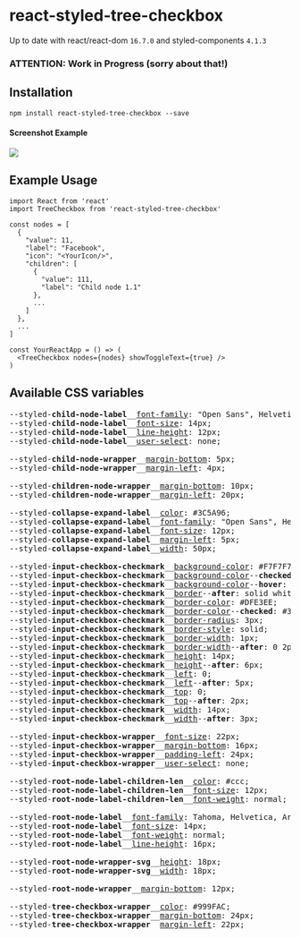react-styled-tree-checkbox
============

Up to date with react/react-dom `16.7.0` and styled-components `4.1.3`

### ATTENTION: Work in Progress (sorry about that!)

## Installation

`npm install react-styled-tree-checkbox --save`

#### Screenshot Example
![](https://i.ibb.co/hyMgSJ4/Screen-Shot-2018-12-22-at-19-17-03.png)

## Example Usage

    import React from 'react'
    import TreeCheckbox from 'react-styled-tree-checkbox'

    const nodes = [
      {
        "value": 11,
        "label": "Facebook",
        "icon": "<YourIcon/>",
        "children": [
          {
            "value": 111,
            "label": "Child node 1.1"
          },
          ...
        ]
      },
      ...
    ]

    const YourReactApp = () => (
      <TreeCheckbox nodes={nodes} showToggleText={true} />
    )

## Available CSS variables
<pre>
--styled-<b>child-node-label</b>__<a href="https://developer.mozilla.org/en-US/docs/Web/CSS/font-family">font-family</a>: "Open Sans", Helvetica, Arial, sans-serif;
--styled-<b>child-node-label</b>__<a href="https://developer.mozilla.org/en-US/docs/Web/CSS/font-size">font-size</a>: 14px;
--styled-<b>child-node-label</b>__<a href="https://developer.mozilla.org/en-US/docs/Web/CSS/line-height">line-height</a>: 12px;
--styled-<b>child-node-label</b>__<a href="https://developer.mozilla.org/en-US/docs/Web/CSS/user-select">user-select</a>: none;

--styled-<b>child-node-wrapper</b>__<a href="https://developer.mozilla.org/en-US/docs/Web/CSS/margin-bottom">margin-bottom</a>: 5px;
--styled-<b>child-node-wrapper</b>__<a href="https://developer.mozilla.org/en-US/docs/Web/CSS/margin-left">margin-left</a>: 4px;

--styled-<b>children-node-wrapper</b>__<a href="https://developer.mozilla.org/en-US/docs/Web/CSS/margin-bottom">margin-bottom</a>: 10px;
--styled-<b>children-node-wrapper</b>__<a href="https://developer.mozilla.org/en-US/docs/Web/CSS/margin-left">margin-left</a>: 20px;

--styled-<b>collapse-expand-label</b>__<a href="https://developer.mozilla.org/en-US/docs/Web/CSS/color">color</a>: #3C5A96;
--styled-<b>collapse-expand-label</b>__<a href="https://developer.mozilla.org/en-US/docs/Web/CSS/font-family">font-family</a>: "Open Sans", Helvetica, Arial, sans-serif;
--styled-<b>collapse-expand-label</b>__<a href="https://developer.mozilla.org/en-US/docs/Web/CSS/font-size">font-size</a>: 12px;
--styled-<b>collapse-expand-label</b>__<a href="https://developer.mozilla.org/en-US/docs/Web/CSS/margin-left">margin-left</a>: 5px;
--styled-<b>collapse-expand-label</b>__<a href="https://developer.mozilla.org/en-US/docs/Web/CSS/width">width</a>: 50px;

--styled-<b>input-checkbox-checkmark</b>__<a href="https://developer.mozilla.org/en-US/docs/Web/CSS/background-color">background-color</a>: #F7F7F7;
--styled-<b>input-checkbox-checkmark</b>__<a href="https://developer.mozilla.org/en-US/docs/Web/CSS/background-color">background-color</a>--<b>checked</b>: #8C9EC2;
--styled-<b>input-checkbox-checkmark</b>__<a href="https://developer.mozilla.org/en-US/docs/Web/CSS/background-color">background-color</a>--<b>hover</b>: #DFE3EE;
--styled-<b>input-checkbox-checkmark</b>__<a href="https://developer.mozilla.org/en-US/docs/Web/CSS/border">border</a>--<b>after</b>: solid white;
--styled-<b>input-checkbox-checkmark</b>__<a href="https://developer.mozilla.org/en-US/docs/Web/CSS/border-color">border-color</a>: #DFE3EE;
--styled-<b>input-checkbox-checkmark</b>__<a href="https://developer.mozilla.org/en-US/docs/Web/CSS/border-color">border-color</a>--<b>checked</b>: #3C5A96;
--styled-<b>input-checkbox-checkmark</b>__<a href="https://developer.mozilla.org/en-US/docs/Web/CSS/border-radius">border-radius</a>: 3px;
--styled-<b>input-checkbox-checkmark</b>__<a href="https://developer.mozilla.org/en-US/docs/Web/CSS/border-style">border-style</a>: solid;
--styled-<b>input-checkbox-checkmark</b>__<a href="https://developer.mozilla.org/en-US/docs/Web/CSS/border-width">border-width</a>: 1px;
--styled-<b>input-checkbox-checkmark</b>__<a href="https://developer.mozilla.org/en-US/docs/Web/CSS/border-width">border-width</a>--<b>after</b>: 0 2px 2px 0;
--styled-<b>input-checkbox-checkmark</b>__<a href="https://developer.mozilla.org/en-US/docs/Web/CSS/height">height</a>: 14px;
--styled-<b>input-checkbox-checkmark</b>__<a href="https://developer.mozilla.org/en-US/docs/Web/CSS/height">height</a>--<b>after</b>: 6px;
--styled-<b>input-checkbox-checkmark</b>__<a href="https://developer.mozilla.org/en-US/docs/Web/CSS/left">left</a>: 0;
--styled-<b>input-checkbox-checkmark</b>__<a href="https://developer.mozilla.org/en-US/docs/Web/CSS/left">left</a>--<b>after</b>: 5px;
--styled-<b>input-checkbox-checkmark</b>__<a href="https://developer.mozilla.org/en-US/docs/Web/CSS/top">top</a>: 0;
--styled-<b>input-checkbox-checkmark</b>__<a href="https://developer.mozilla.org/en-US/docs/Web/CSS/top">top</a>--<b>after</b>: 2px;
--styled-<b>input-checkbox-checkmark</b>__<a href="https://developer.mozilla.org/en-US/docs/Web/CSS/width">width</a>: 14px;
--styled-<b>input-checkbox-checkmark</b>__<a href="https://developer.mozilla.org/en-US/docs/Web/CSS/width">width</a>--<b>after</b>: 3px;

--styled-<b>input-checkbox-wrapper</b>__<a href="https://developer.mozilla.org/en-US/docs/Web/CSS/font-size">font-size</a>: 22px;
--styled-<b>input-checkbox-wrapper</b>__<a href="https://developer.mozilla.org/en-US/docs/Web/CSS/margin-bottom">margin-bottom</a>: 16px;
--styled-<b>input-checkbox-wrapper</b>__<a href="https://developer.mozilla.org/en-US/docs/Web/CSS/padding-left">padding-left</a>: 24px;
--styled-<b>input-checkbox-wrapper</b>__<a href="https://developer.mozilla.org/en-US/docs/Web/CSS/user-select">user-select</a>: none;

--styled-<b>root-node-label-children-len</b>__<a href="https://developer.mozilla.org/en-US/docs/Web/CSS/color">color</a>: #ccc;
--styled-<b>root-node-label-children-len</b>__<a href="https://developer.mozilla.org/en-US/docs/Web/CSS/font-size">font-size</a>: 12px;
--styled-<b>root-node-label-children-len</b>__<a href="https://developer.mozilla.org/en-US/docs/Web/CSS/font-weight">font-weight</a>: normal;

--styled-<b>root-node-label</b>__<a href="https://developer.mozilla.org/en-US/docs/Web/CSS/font-family">font-family</a>: Tahoma, Helvetica, Arial, sans-serif;
--styled-<b>root-node-label</b>__<a href="https://developer.mozilla.org/en-US/docs/Web/CSS/font-size">font-size</a>: 14px;
--styled-<b>root-node-label</b>__<a href="https://developer.mozilla.org/en-US/docs/Web/CSS/font-weight">font-weight</a>: normal;
--styled-<b>root-node-label</b>__<a href="https://developer.mozilla.org/en-US/docs/Web/CSS/line-height">line-height</a>: 16px;

--styled-<b>root-node-wrapper-svg</b>__<a href="https://developer.mozilla.org/en-US/docs/Web/CSS/height">height</a>: 18px;
--styled-<b>root-node-wrapper-svg</b>__<a href="https://developer.mozilla.org/en-US/docs/Web/CSS/width">width</a>: 18px;

--styled-<b>root-node-wrapper</b>__<a href="https://developer.mozilla.org/en-US/docs/Web/CSS/margin-bottom">margin-bottom</a>: 12px;

--styled-<b>tree-checkbox-wrapper</b>__<a href="https://developer.mozilla.org/en-US/docs/Web/CSS/color">color</a>: #999FAC;
--styled-<b>tree-checkbox-wrapper</b>__<a href="https://developer.mozilla.org/en-US/docs/Web/CSS/margin-bottom">margin-bottom</a>: 24px;
--styled-<b>tree-checkbox-wrapper</b>__<a href="https://developer.mozilla.org/en-US/docs/Web/CSS/margin-left">margin-left</a>: 22px;
</pre>
